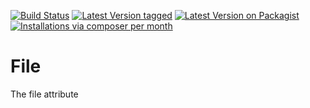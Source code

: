 [![Build Status](https://github.com/MetaModels/attribute_file/actions/workflows/diagnostics.yml/badge.svg)](https://github.com/MetaModels/attribute_file/actions)
[![Latest Version tagged](http://img.shields.io/github/tag/MetaModels/attribute_file.svg)](https://github.com/MetaModels/attribute_file/tags)
[![Latest Version on Packagist](http://img.shields.io/packagist/v/MetaModels/attribute_file.svg)](https://packagist.org/packages/MetaModels/attribute_file)
[![Installations via composer per month](http://img.shields.io/packagist/dm/MetaModels/attribute_file.svg)](https://packagist.org/packages/MetaModels/attribute_file)

File
====

The file attribute
